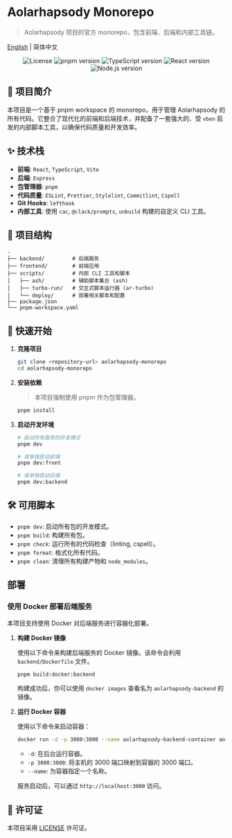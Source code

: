 # Aolarhapsody Monorepo

> Aolarhapsody 项目的官方 monorepo，包含前端、后端和内部工具链。

[English](./README.en.md) | 简体中文

<p align="center">
  <img src="https://img.shields.io/badge/license-MIT-blue.svg" alt="License">
  <img src="https://img.shields.io/badge/pnpm-v10.13.1-orange" alt="pnpm version">
  <img src="https://img.shields.io/badge/TypeScript-^5.0.0-blue" alt="TypeScript version">
  <img src="https://img.shields.io/badge/React-^18.0.0-cyan" alt="React version">
  <img src="https://img.shields.io/badge/Node.js-^20.0.0-green" alt="Node.js version">
</p>

## 📖 项目简介

本项目是一个基于 pnpm workspace 的 monorepo，用于管理 Aolarhapsody 的所有代码。它整合了现代化的前端和后端技术，并配备了一套强大的、受 `vben` 启发的内部脚本工具，以确保代码质量和开发效率。

## ✨ 技术栈

- **前端**: `React`, `TypeScript`, `Vite`
- **后端**: `Express`
- **包管理器**: `pnpm`
- **代码质量**: `ESLint`, `Prettier`, `Stylelint`, `Commitlint`, `Cspell`
- **Git Hooks**: `lefthook`
- **内部工具**: 使用 `cac`, `@clack/prompts`, `unbuild` 构建的自定义 CLI 工具。

## 📂 项目结构

```
.
├── backend/         # 后端服务
├── frontend/        # 前端应用
├── scripts/         # 内部 CLI 工具和脚本
│   ├── ash/         # 辅助脚本集合 (ash)
│   ├── turbo-run/   # 交互式脚本运行器 (ar-turbo)
│   └── deploy/      # 部署相关脚本和配置
├── package.json
└── pnpm-workspace.yaml
```

## 🚀 快速开始

1.  **克隆项目**

    ```bash
    git clone <repository-url> aolarhapsody-monorepo
    cd aolarhapsody-monorepo
    ```

2.  **安装依赖**

    > 本项目强制使用 pnpm 作为包管理器。

    ```bash
    pnpm install
    ```

3.  **启动开发环境**

    ```bash
    # 启动所有服务的开发模式
    pnpm dev

    # 或单独启动前端
    pnpm dev:front

    # 或单独启动后端
    pnpm dev:backend
    ```

## 🛠️ 可用脚本

- `pnpm dev`: 启动所有包的开发模式。
- `pnpm build`: 构建所有包。
- `pnpm check`: 运行所有的代码检查（linting, cspell）。
- `pnpm format`: 格式化所有代码。
- `pnpm clean`: 清理所有构建产物和 `node_modules`。

## 部署

### 使用 Docker 部署后端服务

本项目支持使用 Docker 对后端服务进行容器化部署。

1.  **构建 Docker 镜像**

    使用以下命令来构建后端服务的 Docker 镜像。该命令会利用 `backend/Dockerfile` 文件。

    ```bash
    pnpm build:docker:backend
    ```

    构建成功后，你可以使用 `docker images` 查看名为 `aolarhapsody-backend` 的镜像。

2.  **运行 Docker 容器**

    使用以下命令来启动容器：

    ```bash
    docker run -d -p 3000:3000 --name aolarhapsody-backend-container aolarhapsody-backend
    ```

    - `-d`: 在后台运行容器。
    - `-p 3000:3000`: 将主机的 3000 端口映射到容器的 3000 端口。
    - `--name`: 为容器指定一个名称。

    服务启动后，可以通过 `http://localhost:3000` 访问。

## 📄 许可证

本项目采用 [LICENSE](./LICENSE) 许可证。
